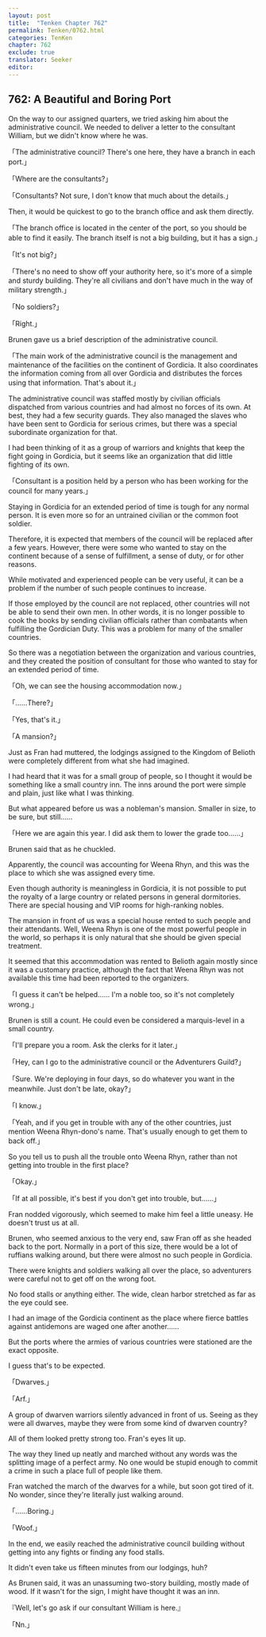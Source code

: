 ```yaml
---
layout: post
title:  "Tenken Chapter 762"
permalink: Tenken/0762.html
categories: TenKen
chapter: 762
exclude: true
translator: Seeker
editor: 
---
```

<h2 id="ch762">762: A Beautiful and Boring Port</h2>
<p>On the way to our assigned quarters, we tried asking him about the administrative council. We needed to deliver a letter to the consultant William, but we didn't know where he was.</p>

<p>「The administrative council? There's one here, they have a branch in each port.」</p>
<p>「Where are the consultants?」</p>
<p>「Consultants? Not sure, I don't know that much about the details.」</p>

<p>Then, it would be quickest to go to the branch office and ask them directly.</p>

<p>「The branch office is located in the center of the port, so you should be able to find it easily. The branch itself is not a big building, but it has a sign.」</p>
<p>「It's not big?」</p>
<p>「There's no need to show off your authority here, so it's more of a simple and sturdy building. They're all civilians and don't have much in the way of military strength.」</p>
<p>「No soldiers?」</p>
<p>「Right.」</p>

<p>Brunen gave us a brief description of the administrative council.</p>

<p>「The main work of the administrative council is the management and maintenance of the facilities on the continent of Gordicia. It also coordinates the information coming from all over Gordicia and distributes the forces using that information. That's about it.」</p>

<p>The administrative council was staffed mostly by civilian officials dispatched from various countries and had almost no forces of its own. At best, they had a few security guards. They also managed the slaves who have been sent to Gordicia for serious crimes, but there was a special subordinate organization for that.</p>

<p>I had been thinking of it as a group of warriors and knights that keep the fight going in Gordicia, but it seems like an organization that did little fighting of its own.</p>

<p>「Consultant is a position held by a person who has been working for the council for many years.」</p>

<p>Staying in Gordicia for an extended period of time is tough for any normal person. It is even more so for an untrained civilian or the common foot soldier.</p>

<p>Therefore, it is expected that members of the council will be replaced after a few years. However, there were some who wanted to stay on the continent because of a sense of fulfillment, a sense of duty, or for other reasons.</p>

<p>While motivated and experienced people can be very useful, it can be a problem if the number of such people continues to increase.</p>

<p>If those employed by the council are not replaced, other countries will not be able to send their own men. In other words, it is no longer possible to cook the books by sending civilian officials rather than combatants when fulfilling the Gordician Duty. This was a problem for many of the smaller countries.</p>

<p>So there was a negotiation between the organization and various countries, and they created the position of consultant for those who wanted to stay for an extended period of time.</p>

<p>「Oh, we can see the housing accommodation now.」</p>
<p>「……There?」</p>
<p>「Yes, that's it.」</p>
<p>「A mansion?」</p>

<p>Just as Fran had muttered, the lodgings assigned to the Kingdom of Belioth were completely different from what she had imagined.</p>

<p>I had heard that it was for a small group of people, so I thought it would be something like a small country inn. The inns around the port were simple and plain, just like what I was thinking.</p>

<p>But what appeared before us was a nobleman's mansion. Smaller in size, to be sure, but still……</p>

<p>「Here we are again this year. I did ask them to lower the grade too……」</p>

<p>Brunen said that as he chuckled.</p>

<p>Apparently, the council was accounting for Weena Rhyn, and this was the place to which she was assigned every time.</p>

<p>Even though authority is meaningless in Gordicia, it is not possible to put the royalty of a large country or related persons in general dormitories. There are special housing and VIP rooms for high-ranking nobles.</p>

<p>The mansion in front of us was a special house rented to such people and their attendants. Well, Weena Rhyn is one of the most powerful people in the world, so perhaps it is only natural that she should be given special treatment.</p>

<p>It seemed that this accommodation was rented to Belioth again mostly since it was a customary practice, although the fact that Weena Rhyn was not available this time had been reported to the organizers.</p>

<p>「I guess it can't be helped…… I'm a noble too, so it's not completely wrong.」</p>

<p>Brunen is still a count. He could even be considered a marquis-level in a small country.</p>

<p>「I'll prepare you a room. Ask the clerks for it later.」</p>
<p>「Hey, can I go to the administrative council or the Adventurers Guild?」</p>
<p>「Sure. We're deploying in four days, so do whatever you want in the meanwhile. Just don't be late, okay?」</p>
<p>「I know.」</p>
<p>「Yeah, and if you get in trouble with any of the other countries, just mention Weena Rhyn-dono's name. That's usually enough to get them to back off.」</p>

<p>So you tell us to push all the trouble onto Weena Rhyn, rather than not getting into trouble in the first place?</p>

<p>「Okay.」</p>
<p>「If at all possible, it's best if you don't get into trouble, but……」</p>

<p>Fran nodded vigorously, which seemed to make him feel a little uneasy. He doesn't trust us at all.</p>

<p>Brunen, who seemed anxious to the very end, saw Fran off as she headed back to the port. Normally in a port of this size, there would be a lot of ruffians walking around, but there were almost no such people in Gordicia.</p>

<p>There were knights and soldiers walking all over the place, so adventurers were careful not to get off on the wrong foot.</p>

<p>No food stalls or anything either. The wide, clean harbor stretched as far as the eye could see.</p>

<p>I had an image of the Gordicia continent as the place where fierce battles against antidemons are waged one after another……</p>

<p>But the ports where the armies of various countries were stationed are the exact opposite.</p>

<p>I guess that's to be expected.</p>

<p>「Dwarves.」</p>
<p>「Arf.」</p>

<p>A group of dwarven warriors silently advanced in front of us. Seeing as they were all dwarves, maybe they were from some kind of dwarven country?</p>

<p>All of them looked pretty strong too. Fran's eyes lit up.</p>

<p>The way they lined up neatly and marched without any words was the splitting image of a perfect army. No one would be stupid enough to commit a crime in such a place full of people like them.</p>

<p>Fran watched the march of the dwarves for a while, but soon got tired of it. No wonder, since they're literally just walking around.</p>

<p>「……Boring.」</p>
<p>「Woof.」</p>

<p>In the end, we easily reached the administrative council building without getting into any fights or finding any food stalls.</p>

<p>It didn't even take us fifteen minutes from our lodgings, huh?</p>

<p>As Brunen said, it was an unassuming two-story building, mostly made of wood. If it wasn't for the sign, I might have thought it was an inn.</p>

<p>『Well, let's go ask if our consultant William is here.』</p>
<p>「Nn.」</p>



